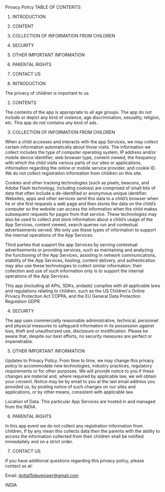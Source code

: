 Privacy Policy 
TABLE OF CONTENTS:

1. INTRODUCTION

2. CONTENT

3. COLLECTION OF INFORMATION FROM CHILDREN

4. SECURITY

5. OTHER IMPORTANT INFORMATION

6. PARENTAL RIGHTS

7. CONTACT US

1. INTRODUCTION

The privacy of children is important to us

2. CONTENTS

The contents of the app is appropriate to all age groups. The app do not include or depict any kind of violence, age discrimination, sexuality, religion, etc. This app do not contains any kind of ads . 

3. COLLECTION OF INFORMATION FROM CHILDREN

When a child accesses and interacts with the app Services, we may collect certain information automatically about those visits. The information we collect includes the type of computer operating system, IP address and/or mobile device identifier, web browser type, content viewed, the frequency with which the child visits various parts of our sites or applications, information regarding the online or mobile service provider, and cookie ID. We do not collect registration information from children on this site.

Cookies and other tracking technologies (such as pixels, beacons, and Adobe Flash technology, including cookies) are comprised of small bits of data that often include a de-identified or anonymous unique identifier. Websites, apps and other services send this data to a child’s browser when he or she first requests a web page and then stores the data on the child’s computer so the website can access the information when the child makes subsequent requests for pages from that service. These technologies may also be used to collect and store information about a child’s usage of the App Services,  content viewed, search queries run and contextual advertisements served. We only use these types of information to support the internal operations of the App Services.

Third parties that support the app Services by serving contextual advertisements or providing services, such as maintaining and analyzing the functioning of the App Services, assisting in network communications, stability of the App Services, hosting, content delivery, and authentication may also use these technologies to collect similar information; their collection and use of such information only is to support the internal operations of the App Services.

This app (including all APIs, SDKs, andads) complies with all applicable laws and regulations relating to children, such as the US Children's Online Privacy Protection Act COPPA, and the EU General Data Protection Regulation GDPR

4. SECURITY

The app uses commercially reasonable administrative, technical, personnel and physical measures to safeguard information in its possession against loss, theft and unauthorized use, disclosure or modification. Please be aware that, despite our best efforts, no security measures are perfect or impenetrable.

5. OTHER IMPORTANT INFORMATION

Updates to Privacy Policy. From time to time, we may change this privacy policy to accommodate new technologies, industry practices, regulatory requirements or for other purposes. We will provide notice to you if these changes are material and, where required by applicable law, we will obtain your consent. Notice may be by email to you at the last email address you provided us, by posting notice of such changes on our sites and applications, or by other means, consistent with applicable law.

Location of Data. This particular App Services are hosted in and managed from the INDIA.

6. PARENTAL RIGHTS

In this app event we do not collect any registration information from children, If by any mean this collects data then the parents with the ability to access the information collected from their children shall be notified immedaitely and on a strict order.

7. CONTACT US

If you have additional questions regarding this privacy policy, please contact us at:

Email: dutta15developer@gmail.com

INDIA
